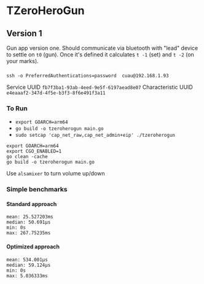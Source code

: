 # TZeroHeroGun

## Version 1

Gun app version one. Should communicate via bluetooth with "lead" device
to settle on `t0` (gun). Once it's defined it calculates `t -1` (set) and
`t -2` (on your marks). 

###
`ssh -o PreferredAuthentications=password  cuau@192.168.1.93`


Service UUID `fb7f3ba1-93ab-4eed-9e5f-6197aead8e07`
Characteristic UUID `e4eaaaf2-347d-4f5e-b3f3-8f6e491f3a11`

### To Run 
- `export GOARCH=arm64`
- `go build -o tzeroherogun main.go`
- `sudo setcap 'cap_net_raw,cap_net_admin+eip' ./tzeroherogun`

```
export GOARCH=arm64
export CGO_ENABLED=1
go clean -cache
go build -o tzeroherogun main.go

```

Use `alsamixer` to turn volume up/down

### Simple benchmarks

#### Standard approach
```
mean: 25.527203ms
median: 50.691µs
min: 0s
max: 267.75235ms
```

#### Optimized approach 
```
mean: 534.001µs
median: 59.124µs
min: 0s
max: 5.036333ms
```
